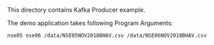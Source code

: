 

This directory contains Kafka Producer example.

The demo application takes following Program Arguments:

`nse05 nse06 /data/NSE05NOV2018BHAV.csv /data/NSE06NOV2018BHAV.csv`